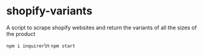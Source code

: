 # shopify-variants
A script to scrape shopify websites and return the variants of all the sizes of the product

`npm i inquirer`\n
`npm start`